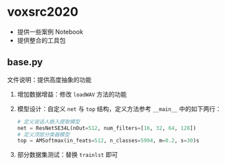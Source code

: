 # voxsrc2020

- 提供一些案例 Notebook
- 提供整合的工具包

## base.py

文件说明：提供高度抽象的功能

1. 增加数据增益：修改 `loadWAV` 方法的功能

2. 模型设计：自定义 `net` 与 `top` 结构，定义方法参考 `__main__` 中的如下两行：

   ```python
   # 定义说话人嵌入提取模型
   net = ResNetSE34L(nOut=512, num_filters=[16, 32, 64, 128])
   # 定义顶层分类器模型
   top = AMSoftmax(in_feats=512, n_classes=5994, m=0.2, s=30)s
   ```

3. 部分数据集测试：替换 `trainlst` 即可

